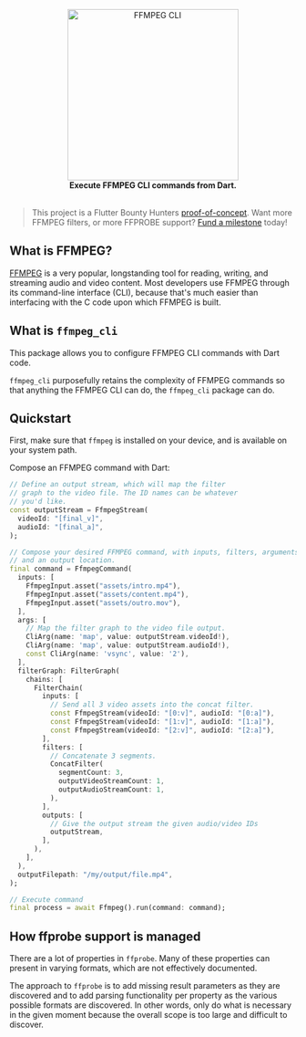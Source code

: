<p align="center">
  <img src="https://user-images.githubusercontent.com/7259036/161407044-c3fe05bd-0902-4f84-a216-106cb1ad37ee.png" width="300" alt="FFMPEG CLI"><br>
  <span><b>Execute FFMPEG CLI commands from Dart.</b></span><br><br>
</p>


> This project is a Flutter Bounty Hunters [proof-of-concept](http://policies.flutterbountyhunters.com/about/proof-of-concept). Want more FFMPEG filters, or more FFPROBE support? [Fund a milestone](http://policies.flutterbountyhunters.com/about/fund-a-milestone) today!

## What is FFMPEG?
[FFMPEG](https://ffmpeg.org/ffmpeg.html) is a very popular, longstanding tool for reading, writing, and streaming audio and video content. Most developers use FFMPEG through its command-line interface (CLI), because that's much easier than interfacing with the C code upon which FFMPEG is built.

## What is `ffmpeg_cli`
This package allows you to configure FFMPEG CLI commands with Dart code.

`ffmpeg_cli` purposefully retains the complexity of FFMPEG commands so that anything the FFMPEG CLI can do, the `ffmpeg_cli` package can do.

## Quickstart
First, make sure that `ffmpeg` is installed on your device, and is available on your system path.

Compose an FFMPEG command with Dart:

```dart
// Define an output stream, which will map the filter
// graph to the video file. The ID names can be whatever
// you'd like.
const outputStream = FfmpegStream(
  videoId: "[final_v]", 
  audioId: "[final_a]",
);

// Compose your desired FFMPEG command, with inputs, filters, arguments,
// and an output location.
final command = FfmpegCommand(
  inputs: [
    FfmpegInput.asset("assets/intro.mp4"),
    FfmpegInput.asset("assets/content.mp4"),
    FfmpegInput.asset("assets/outro.mov"),
  ],
  args: [
    // Map the filter graph to the video file output.
    CliArg(name: 'map', value: outputStream.videoId!),
    CliArg(name: 'map', value: outputStream.audioId!),
    const CliArg(name: 'vsync', value: '2'),
  ],
  filterGraph: FilterGraph(
    chains: [
      FilterChain(
        inputs: [
          // Send all 3 video assets into the concat filter.
          const FfmpegStream(videoId: "[0:v]", audioId: "[0:a]"),
          const FfmpegStream(videoId: "[1:v]", audioId: "[1:a]"),
          const FfmpegStream(videoId: "[2:v]", audioId: "[2:a]"),
        ],
        filters: [
          // Concatenate 3 segments.
          ConcatFilter(
            segmentCount: 3, 
            outputVideoStreamCount: 1, 
            outputAudioStreamCount: 1,
          ),
        ],
        outputs: [
          // Give the output stream the given audio/video IDs
          outputStream,
        ],
      ),
    ],
  ),
  outputFilepath: "/my/output/file.mp4",
);

// Execute command
final process = await Ffmpeg().run(command: command);
```

## How ffprobe support is managed
There are a lot of properties in `ffprobe`. Many of these properties can present in
varying formats, which are not effectively documented.

The approach to `ffprobe` is to add missing result parameters as they are discovered
and to add parsing functionality per property as the various possible formats are
discovered. In other words, only do what is necessary in the given moment because
the overall scope is too large and difficult to discover.
